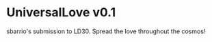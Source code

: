 UniversalLove v0.1
=============

sbarrio's submission to LD30. Spread the  love throughout the cosmos!
